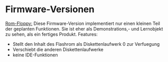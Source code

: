 # Firmware-Versionen

[Rom-Floppy:](rom_disk/)
Diese Firmware-Version implementiert nur einen kleinen Teil der geplanten Funktionen.
Sie ist eher als Demonstrations,- und Lernobjekt zu sehen, als ein fertiges Produkt.
Features:
+ Stellt den Inhalt des Flashrom als Diskettenlaufwerk 0 zur Verfuegung
+ Verschiebt die anderen Diskettenlaufwerke
+ keine IDE-Funktionen
